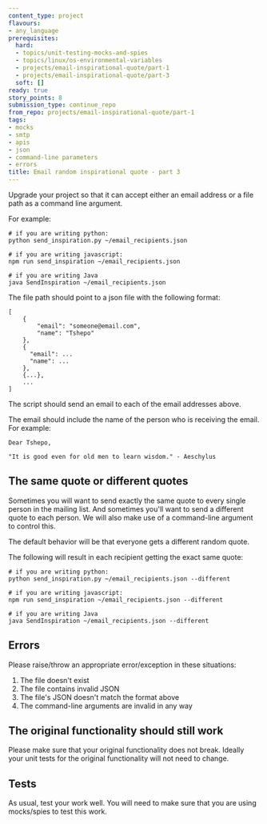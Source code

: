 ```yaml
---
content_type: project
flavours:
- any_language
prerequisites:
  hard:
  - topics/unit-testing-mocks-and-spies
  - topics/linux/os-environmental-variables
  - projects/email-inspirational-quote/part-1
  - projects/email-inspirational-quote/part-3
  soft: []
ready: true
story_points: 8
submission_type: continue_repo
from_repo: projects/email-inspirational-quote/part-1
tags:
- mocks
- smtp
- apis
- json
- command-line parameters
- errors
title: Email random inspirational quote - part 3
---
```


Upgrade your project so that it can accept either an email address or a file path as a command line argument.

For example:

```
# if you are writing python:
python send_inspiration.py ~/email_recipients.json

# if you are writing javascript:
npm run send_inspiration ~/email_recipients.json

# if you are writing Java 
java SendInspiration ~/email_recipients.json
```

The file path should point to a json file with the following format:

```
[
    {
        "email": "someone@email.com",
        "name": "Tshepo"
    },
    {
      "email": ...
      "name": ...
    },
    {...},
    ...
]
```

The script should send an email to each of the email addresses above. 

The email should include the name of the person who is receiving the email. For example:

```
Dear Tshepo,

"It is good even for old men to learn wisdom." - Aeschylus
```

## The same quote or different quotes

Sometimes you will want to send exactly the same quote to every single person in the mailing list. And sometimes you'll want to send a different quote to each person. We will also make use of a command-line argument to control this.

The default behavior will be that everyone gets a different random quote.

The following will result in each recipient getting the exact same quote:

```
# if you are writing python:
python send_inspiration.py ~/email_recipients.json --different

# if you are writing javascript:
npm run send_inspiration ~/email_recipients.json --different

# if you are writing Java 
java SendInspiration ~/email_recipients.json --different
```

## Errors

Please raise/throw an appropriate error/exception in these situations:

1. The file doesn't exist
2. The file contains invalid JSON
3. The file's JSON doesn't match the format above
4. The command-line arguments are invalid in any way 

## The original functionality should still work

Please make sure that your original functionality does not break. Ideally your unit tests for the original functionality will not need to change.

## Tests

As usual, test your work well. You will need to make sure that you are using mocks/spies to test this work.

